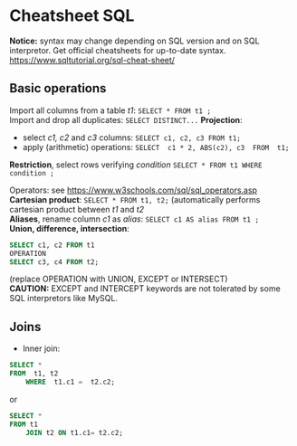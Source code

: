 # Cheatsheet SQL

**Notice:** syntax may change depending on SQL version and on SQL interpretor. Get official cheatsheets for up-to-date syntax.  
https://www.sqltutorial.org/sql-cheat-sheet/


## Basic operations

Import all columns from a table *t1*: `SELECT * FROM t1 ;`   
Import and drop all duplicates: `SELECT DISTINCT...`
**Projection**:
- select *c1, c2* and *c3* columns: `SELECT c1, c2, c3 FROM t1;`
- apply (arithmetic) operations: `SELECT  c1 * 2, ABS(c2), c3  FROM  t1;`

**Restriction**, select rows verifying *condition* `SELECT * FROM t1 WHERE condition ;`  

Operators: see https://www.w3schools.com/sql/sql_operators.asp  
**Cartesian product**: `SELECT * FROM t1, t2;` (automatically performs cartesian product between *t1* and *t2*  
**Aliases**, rename column *c1* as *alias*: `SELECT c1 AS alias FROM t1 ;`  
**Union, difference, intersection**:  
```sql
SELECT c1, c2 FROM t1
OPERATION
SELECT c3, c4 FROM t2;
```
(replace OPERATION with UNION, EXCEPT or INTERSECT)  
**CAUTION:** EXCEPT and INTERCEPT keywords are not tolerated by some SQL interpretors like MySQL.  


## Joins
- Inner join:
```sql
SELECT * 
FROM  t1, t2
	WHERE  t1.c1 =  t2.c2;
```  
or  
```sql
SELECT * 
FROM t1
	JOIN t2 ON t1.c1= t2.c2;
```
